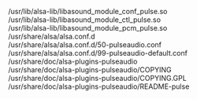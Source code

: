/usr/lib/alsa-lib/libasound\_module\_conf\_pulse.so  
/usr/lib/alsa-lib/libasound\_module\_ctl\_pulse.so  
/usr/lib/alsa-lib/libasound\_module\_pcm\_pulse.so  
/usr/share/alsa/alsa.conf.d  
/usr/share/alsa/alsa.conf.d/50-pulseaudio.conf  
/usr/share/alsa/alsa.conf.d/99-pulseaudio-default.conf  
/usr/share/doc/alsa-plugins-pulseaudio  
/usr/share/doc/alsa-plugins-pulseaudio/COPYING  
/usr/share/doc/alsa-plugins-pulseaudio/COPYING.GPL  
/usr/share/doc/alsa-plugins-pulseaudio/README-pulse  
